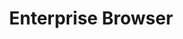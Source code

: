 ---
title: Enterprise Browser
insert:
  file: enterprise-browser/1-5/guide/about/index.md
layout: guide.html
menu:
  title: Enterprise Browser 1.5
  img: enterprise_browser_logo.png
  versions:
    - versionto: 1-4
      versionfrom: 1-5
      default: /enterprise-browser/1-5/guide/about
      label: '1.4'
  items:
    - title: About
      url: /enterprise-browser/1-5/guide/about
    - title: Getting Started
      url: /enterprise-browser/1-5/guide/gettingstarted
    - title: Tutorials
      url: /enterprise-browser/1-5/tutorial/
    - title: Guides
      url: /enterprise-browser/1-5/guide
    - title: APIs
      url: /enterprise-browser/1-5/api
    - icon: fa fa-search
      url: /enterprise-browser/1-5/search
product: Enterprise Browser
productversion: '1.5'
---